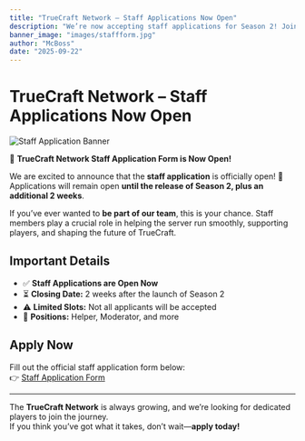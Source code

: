 ```yaml
---
title: "TrueCraft Network – Staff Applications Now Open"
description: "We’re now accepting staff applications for Season 2! Join the TrueCraft Network team and help us grow."
banner_image: "images/staffform.jpg"
author: "McBoss"
date: "2025-09-22"
---
```


# TrueCraft Network – Staff Applications Now Open

![Staff Application Banner](https://news.truecraft.top/static/images/staffform.jpg)

📢 **TrueCraft Network Staff Application Form is Now Open!**  

We are excited to announce that the **staff application** is officially open! 🎉  
Applications will remain open **until the release of Season 2, plus an additional 2 weeks**.  

If you’ve ever wanted to **be part of our team**, this is your chance. Staff members play a crucial role in helping the server run smoothly, supporting players, and shaping the future of TrueCraft.  

## Important Details
- ✅ **Staff Applications are Open Now**  
- ⏳ **Closing Date:** 2 weeks after the launch of Season 2  
- ⚠️ **Limited Slots:** Not all applicants will be accepted  
- 📌 **Positions:** Helper, Moderator, and more  

## Apply Now
Fill out the official staff application form below:  
👉 [Staff Application Form](https://forms.gle/jcKkiUzXWUK3pibB6)  

---

The **TrueCraft Network** is always growing, and we’re looking for dedicated players to join the journey.  
If you think you’ve got what it takes, don’t wait—**apply today!**  

